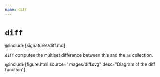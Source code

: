 ```yaml
---
name: diff
---
```


# `diff`

@include [signatures/diff.md]

`diff` computes the multiset difference between this and the `as` collection.

@include [figure.html source="images/diff.svg" desc="Diagram of the diff function"]
